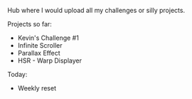 Hub where I would upload all my challenges or silly projects.

Projects so far:

- Kevin's Challenge #1
- Infinite Scroller
- Parallax Effect
- HSR - Warp Displayer

Today:

- Weekly reset